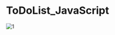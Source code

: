# ToDoList_JavaScript
![1](https://user-images.githubusercontent.com/55469709/71992492-cd4c1080-3278-11ea-975e-a92a22677267.png)
